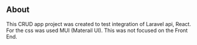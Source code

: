 ## About

This CRUD app project was created to test integration of Laravel api, React.
For the css was used MUI (Materail UI).
This was not focused on the Front End.
